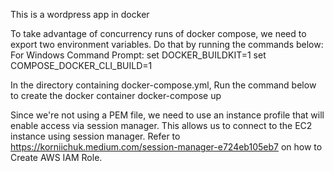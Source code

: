 This is a wordpress app in docker

To take advantage of concurrency runs of docker compose, we need to export two environment variables. Do that by running the commands below:
    For Windows Command Prompt:
    set DOCKER_BUILDKIT=1
    set COMPOSE_DOCKER_CLI_BUILD=1

In the directory containing docker-compose.yml, Run the command below to create the docker container
    docker-compose up

Since we're not using a PEM file, we need to use an instance profile that will enable access via session manager.
This allows us to connect to the EC2 instance using session manager. 
Refer to https://korniichuk.medium.com/session-manager-e724eb105eb7 on how to Create AWS IAM Role.